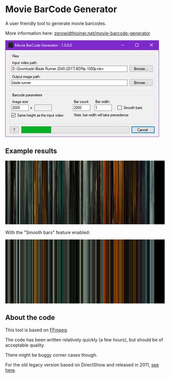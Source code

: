 # Movie BarCode Generator

A user friendly tool to generate movie barcodes.

More information here: [zerowidthjoiner.net/movie-barcode-generator](https://zerowidthjoiner.net/movie-barcode-generator)

![GUI](readme-images/gui.png)

## Example results

![Blade Runner 2049](readme-images/blade_runner_1000.jpg)

With the "Smooth bars" feature enabled:

![Blade Runner 2049 Smooth](readme-images/blade_runner_1000_smooth.png)

## About the code

This tool is based on [FFmpeg](http://ffmpeg.org/).

The code has been written relatively quickly (a few hours), but should be of acceptable quality.

There might be buggy corner cases though.

For the old legacy version based on DirectShow and released in 2011, [see here](https://github.com/mlaily/MovieBarCodeGenerator-Legacy).
